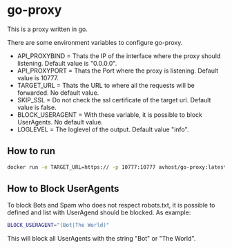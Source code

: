 # go-proxy

This is a proxy written in go.

There are some environment variables to configure go-proxy.

- API_PROXYBIND = Thats the IP of the interface where the proxy should listening. Default value is "0.0.0.0".
- API_PROXYPORT = Thats the Port where the proxy is listening. Default value is 10777.
- TARGET_URL = Thats the URL to where all the requests will be forwarded. No default value.
- SKIP_SSL = Do not check the ssl certificate of the target url. Default value is false.
- BLOCK_USERAGENT = With these variable, it is possible to block UserAgents. No default value.
- LOGLEVEL = The loglevel of the output. Default value "info".

## How to run

```bash
docker run -e TARGET_URL=https:// -p 10777:10777 avhost/go-proxy:latest
```

## How to Block UserAgents

To block Bots and Spam who does not respect robots.txt, it is possible to defined and list with UserAgend should be blocked.
As example:

```bash
BLOCK_USERAGENT="(Bot|The World)"
```

This will block all UserAgents with the string "Bot" or "The World".
